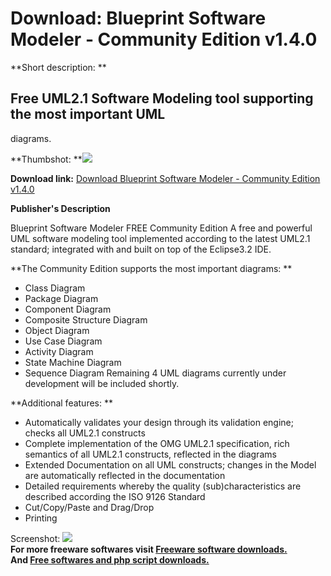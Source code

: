 # Download: Blueprint Software Modeler - Community Edition v1.4.0

**Short description: **

## Free UML2.1 Software Modeling tool supporting the most important UML
diagrams.

  
**Thumbshot: **![](http://www.freewarefiles.com/screenshot/bpsoftmodeler_md.gif)   
  
**Download link:** [Download Blueprint Software Modeler - Community Edition v1.4.0](http://freesoftwares.boysofts.com/Blueprint-Software-Modeler---Community-Edition-V_program_24200.html)  
  

**Publisher's Description**  
  

Blueprint Software Modeler FREE Community Edition A free and powerful UML
software modeling tool implemented according to the latest UML2.1 standard;
integrated with and built on top of the Eclipse3.2 IDE.

**The Community Edition supports the most important diagrams: **

  * Class Diagram 
  * Package Diagram 
  * Component Diagram 
  * Composite Structure Diagram 
  * Object Diagram 
  * Use Case Diagram 
  * Activity Diagram 
  * State Machine Diagram 
  * Sequence Diagram Remaining 4 UML diagrams currently under development will be included shortly. 

**Additional features: **

  * Automatically validates your design through its validation engine; checks all UML2.1 constructs 
  * Complete implementation of the OMG UML2.1 specification, rich semantics of all UML2.1 constructs, reflected in the diagrams 
  * Extended Documentation on all UML constructs; changes in the Model are automatically reflected in the documentation 
  * Detailed requirements whereby the quality (sub)characteristics are described according the ISO 9126 Standard 
  * Cut/Copy/Paste and Drag/Drop 
  * Printing 

  
  
Screenshot: ![](http://www.freewarefiles.com/screenshot/bpsoftmodeler.gif)  
**For more freeware softwares visit [Freeware software downloads.](http://freesoftwares.boysofts.com/)**   
**And [Free softwares and php script downloads.](http://www.boysofts.com/)**

